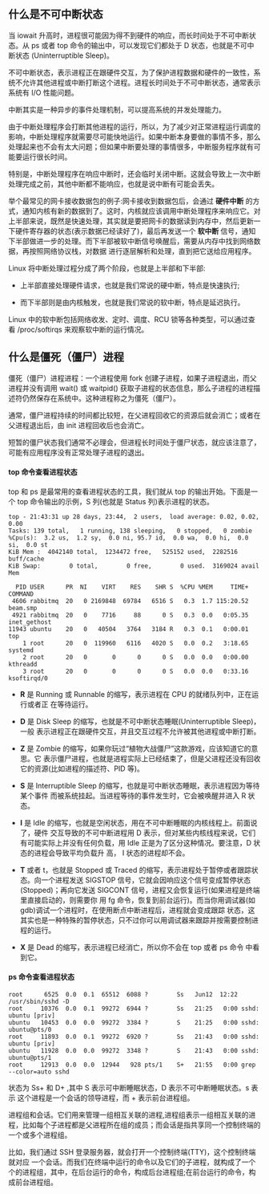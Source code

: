 ## 什么是不可中断状态

当 iowait 升高时，进程很可能因为得不到硬件的响应，而长时间处于不可中断状态。从 ps 或者 top 命令的输出中，可以发现它们都处于 D 状态，也就是不可中断状态 (Uninterruptible Sleep)。

不可中断状态，表示进程正在跟硬件交互，为了保护进程数据和硬件的一致性，系统不允许其他进程或中断打断这个进程。进程长时间处于不可中断状态，通常表示系统有 I/O 性能问题。

中断其实是一种异步的事件处理机制，可以提高系统的并发处理能力。

由于中断处理程序会打断其他进程的运行，所以，为了减少对正常进程运行调度的影响，中断处理程序就需要尽可能快地运行。如果中断本身要做的事情不多，那么处理起来也不会有太大问题；但如果中断要处理的事情很多，中断服务程序就有可能要运行很长时间。

特别是，中断处理程序在响应中断时，还会临时关闭中断。这就会导致上一次中断处理完成之前，其他中断都不能响应，也就是说中断有可能会丢失。

举个最常见的网卡接收数据包的例子:网卡接收到数据包后，会通过 __硬件中断__ 的方式，通知内核有新的数据到了。这时，内核就应该调用中断处理程序来响应它。对上半部来说，既然是快速处理，其实就是要把网卡的数据读到内存中，然后更新一下硬件寄存器的状态(表示数据已经读好了)，最后再发送一个 __软中断__ 信号，通知下半部做进一步的处理。而下半部被软中断信号唤醒后，需要从内存中找到网络数据，再按照网络协议栈，对数据
进行逐层解析和处理，直到把它送给应用程序。

Linux 将中断处理过程分成了两个阶段，也就是上半部和下半部:

- 上半部直接处理硬件请求，也就是我们常说的硬中断，特点是快速执行;

- 而下半部则是由内核触发，也就是我们常说的软中断，特点是延迟执行。

Linux 中的软中断包括网络收发、定时、调度、RCU 锁等各种类型，可以通过查看 /proc/softirqs 来观察软中断的运行情况。


## 什么是僵死（僵尸）进程

僵死（僵尸）进程进程：一个进程使用 fork 创建子进程，如果子进程退出，而父进程并没有调用 wait() 或 waitpid() 获取子进程的状态信息，那么子进程的进程描述符仍然保存在系统中。这种进程称之为僵死（僵尸）。

通常，僵尸进程持续的时间都比较短，在父进程回收它的资源后就会消亡；或者在父进程退出后，由 init 进程回收后也会消亡。

短暂的僵尸状态我们通常不必理会，但进程长时间处于僵尸状态，就应该注意了，可能有应用程序没有正常处理子进程的退出。

#### top 命令查看进程状态

top 和 ps 是最常用的查看进程状态的工具，我们就从 top 的输出开始。下面是一个 top 命令输出的示例，S 列(也就是 Status 列)表示进程的状态。

```
top - 21:43:31 up 28 days, 23:44,  2 users,  load average: 0.02, 0.02, 0.00
Tasks: 139 total,   1 running, 138 sleeping,   0 stopped,   0 zombie
%Cpu(s):  3.2 us,  1.2 sy,  0.0 ni, 95.7 id,  0.0 wa,  0.0 hi,  0.0 si,  0.0 st
KiB Mem :  4042140 total,  1234472 free,   525152 used,  2282516 buff/cache
KiB Swap:        0 total,        0 free,        0 used.  3169024 avail Mem

  PID USER      PR  NI    VIRT    RES    SHR S  %CPU %MEM     TIME+ COMMAND
 4606 rabbitmq  20   0 2169848  69784   6516 S   0.3  1.7 115:20.52 beam.smp
 4921 rabbitmq  20   0    7716     88      0 S   0.3  0.0   0:05.35 inet_gethost
11943 ubuntu    20   0   40504   3764   3184 R   0.3  0.1   0:00.01 top
    1 root      20   0  119960   6116   4020 S   0.0  0.2   3:18.65 systemd
    2 root      20   0       0      0      0 S   0.0  0.0   0:00.00 kthreadd
    3 root      20   0       0      0      0 S   0.0  0.0   0:33.16 ksoftirqd/0
```

- __R__ 是 Running 或 Runnable 的缩写，表示进程在 CPU 的就绪队列中，正在运行或者正 在等待运行。

- __D__ 是 Disk Sleep 的缩写，也就是不可中断状态睡眠(Uninterruptible Sleep)，一般 表示进程正在跟硬件交互，并且交互过程不允许被其他进程或中断打断。

- __Z__ 是 Zombie 的缩写，如果你玩过“植物大战僵尸”这款游戏，应该知道它的意思。它 表示僵尸进程，也就是进程实际上已经结束了，但是父进程还没有回收它的资源(比如进程的描述符、PID 等)。

- __S__ 是 Interruptible Sleep 的缩写，也就是可中断状态睡眠，表示进程因为等待某个事件 而被系统挂起。当进程等待的事件发生时，它会被唤醒并进入 R 状态。

- __I__ 是 Idle 的缩写，也就是空闲状态，用在不可中断睡眠的内核线程上。前面说了，硬件 交互导致的不可中断进程用 D 表示，但对某些内核线程来说，它们有可能实际上并没有任何负载，用 Idle 正是为了区分这种情况。要注意，D 状态的进程会导致平均负载升 高， I 状态的进程却不会。

- __T__ 或者 t，也就是 Stopped 或 Traced 的缩写，表示进程处于暂停或者跟踪状态。向一个进程发送 SIGSTOP 信号，它就会因响应这个信号变成暂停状态(Stopped)；再向它发送 SIGCONT 信号，进程又会恢复运行(如果进程是终端里直接启动的，则需要你 用 fg 命令，恢复到前台运行)。而当你用调试器(如 gdb)调试一个进程时，在使用断点中断进程后，进程就会变成跟踪 状态，这其实也是一种特殊的暂停状态，只不过你可以用调试器来跟踪并按需要控制进程的运行。

- __X__ 是 Dead 的缩写，表示进程已经消亡，所以你不会在 top 或者 ps 命令 中看到它。

#### ps 命令查看进程状态

```
root      6525  0.0  0.1  65512  6088 ?        Ss   Jun12  12:22 /usr/sbin/sshd -D
root     10376  0.0  0.1  99272  6944 ?        Ss   21:25   0:00 sshd: ubuntu [priv]
ubuntu   10453  0.0  0.0  99272  3384 ?        S    21:25   0:00 sshd: ubuntu@pts/0
root     11893  0.0  0.1  99272  6920 ?        Ss   21:43   0:00 sshd: ubuntu [priv]
ubuntu   11928  0.0  0.0  99272  3348 ?        S    21:43   0:00 sshd: ubuntu@pts/1
root     12913  0.0  0.0  12944   928 pts/1    S+   21:55   0:00 grep --color=auto sshd
```

 状态为 Ss+ 和 D+ ,其中 S 表示可中断睡眠状态，D 表示不可中断睡眠状态。s 表示 这个进程是一个会话的领导进程，而 + 表示前台进程组。

进程组和会话。它们用来管理一组相互关联的进程,进程组表示一组相互关联的进程，比如每个子进程都是父进程所在组的成员；而会话是指共享同一个控制终端的一个或多个进程组。

比如，我们通过 SSH 登录服务器，就会打开一个控制终端(TTY)，这个控制终端就对应 一个会话。而我们在终端中运行的命令以及它们的子进程，就构成了一个个的进程组，其中，在后台运行的命令，构成后台进程组;在前台运行的命令，构成前台进程组。